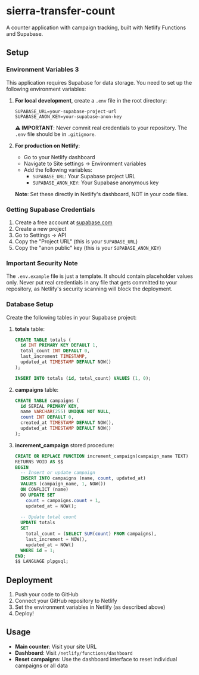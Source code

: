 # sierra-transfer-count

A counter application with campaign tracking, built with Netlify Functions and Supabase.

## Setup

### Environment Variables 3

This application requires Supabase for data storage. You need to set up the following environment variables:

1. **For local development**, create a `.env` file in the root directory:
   ```
   SUPABASE_URL=your-supabase-project-url
   SUPABASE_ANON_KEY=your-supabase-anon-key
   ```
   
   **⚠️ IMPORTANT**: Never commit real credentials to your repository. The `.env` file should be in `.gitignore`.

2. **For production on Netlify**:
   - Go to your Netlify dashboard
   - Navigate to Site settings → Environment variables
   - Add the following variables:
     - `SUPABASE_URL`: Your Supabase project URL
     - `SUPABASE_ANON_KEY`: Your Supabase anonymous key
   
   **Note**: Set these directly in Netlify's dashboard, NOT in your code files.

### Getting Supabase Credentials

1. Create a free account at [supabase.com](https://supabase.com)
2. Create a new project
3. Go to Settings → API
4. Copy the "Project URL" (this is your `SUPABASE_URL`)
5. Copy the "anon public" key (this is your `SUPABASE_ANON_KEY`)

### Important Security Note

The `.env.example` file is just a template. It should contain placeholder values only. Never put real credentials in any file that gets committed to your repository, as Netlify's security scanning will block the deployment.

### Database Setup

Create the following tables in your Supabase project:

1. **totals** table:
   ```sql
   CREATE TABLE totals (
     id INT PRIMARY KEY DEFAULT 1,
     total_count INT DEFAULT 0,
     last_increment TIMESTAMP,
     updated_at TIMESTAMP DEFAULT NOW()
   );
   
   INSERT INTO totals (id, total_count) VALUES (1, 0);
   ```

2. **campaigns** table:
   ```sql
   CREATE TABLE campaigns (
     id SERIAL PRIMARY KEY,
     name VARCHAR(255) UNIQUE NOT NULL,
     count INT DEFAULT 0,
     created_at TIMESTAMP DEFAULT NOW(),
     updated_at TIMESTAMP DEFAULT NOW()
   );
   ```

3. **increment_campaign** stored procedure:
   ```sql
   CREATE OR REPLACE FUNCTION increment_campaign(campaign_name TEXT)
   RETURNS VOID AS $$
   BEGIN
     -- Insert or update campaign
     INSERT INTO campaigns (name, count, updated_at)
     VALUES (campaign_name, 1, NOW())
     ON CONFLICT (name) 
     DO UPDATE SET 
       count = campaigns.count + 1,
       updated_at = NOW();
     
     -- Update total count
     UPDATE totals 
     SET 
       total_count = (SELECT SUM(count) FROM campaigns),
       last_increment = NOW(),
       updated_at = NOW()
     WHERE id = 1;
   END;
   $$ LANGUAGE plpgsql;
   ```

## Deployment

1. Push your code to GitHub
2. Connect your GitHub repository to Netlify
3. Set the environment variables in Netlify (as described above)
4. Deploy!

## Usage

- **Main counter**: Visit your site URL
- **Dashboard**: Visit `/netlify/functions/dashboard`
- **Reset campaigns**: Use the dashboard interface to reset individual campaigns or all data